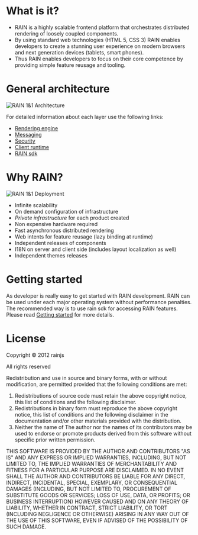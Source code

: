 # What is it?

   * RAIN is a highly scalable frontend platform that orchestrates distributed rendering of loosely coupled components.
   * By using standard web technologies (HTML 5, CSS 3) RAIN enables developers to create a stunning user experience on modern browsers and next generation devices (tablets, smart phones).
   * Thus RAIN enables developers to focus on their core competence by providing simple feature reusage and tooling.

# General architecture

![RAIN 1&1 Architecture](/rainjs/rainjs/raw/master/doc/images/rain_components_overview.png "RAIN Architecture")

For detailed information about each layer use the following links:

   * [Rendering engine](http://rainjs.github.com/rainjs/client/rendering.html)
   * [Messaging](http://rainjs.github.com/rainjs/client/client_messaging.html)
   * [Security](http://rainjs.github.com/rainjs/server/authorization.html)
   * [Client runtime](http://rainjs.github.com/rainjs/index.html#client-side-modules)
   * [RAIN sdk](http://rainjs.github.com/rainjs/getting_started/rain_sdk_tutorial.html)

# Why RAIN?

![RAIN 1&1 Deployment](/rainjs/rainjs/raw/master/doc/images/rain_overview.png "RAIN Deployment")

   * Infinite scalability
   * On demand configuration of infrastructure
   * *Private infrastructure* for each product created
   * Non expensive hardware required
   * Fast asynchronous distributed rendering
   * Web intents for feature reusage (lazy binding at runtime)
   * Independent releases of components
   * I18N on server and client side (includes layout localization as well)
   * Independent themes releases

# Getting started

As developer is really easy to get started with RAIN development. RAIN can be used under each major
operating system without performance penalties. The recommended way is to use rain sdk for accessing
RAIN features.
Please read [Getting started](http://rainjs.github.com/rainjs/getting_started/installation.html "Getting started guide")
for more details.

# License

Copyright © 2012 rainjs

All rights reserved

Redistribution and use in source and binary forms, with or without modification, are permitted provided that the following conditions are met:

   1.    Redistributions of source code must retain the above copyright notice, this list of conditions and the following disclaimer.
   2.    Redistributions in binary form must reproduce the above copyright notice, this list of conditions and the following disclaimer in the documentation and/or other materials provided with the distribution.
   3.    Neither the name of The author nor the names of its contributors may be used to endorse or promote products derived from this software without specific prior written permission.

THIS SOFTWARE IS PROVIDED BY THE AUTHOR AND CONTRIBUTORS "AS IS" AND ANY EXPRESS OR
IMPLIED WARRANTIES, INCLUDING, BUT NOT LIMITED TO, THE IMPLIED WARRANTIES OF
MERCHANTABILITY AND FITNESS FOR A PARTICULAR PURPOSE ARE DISCLAIMED. IN NO EVENT
SHALL THE AUTHOR AND CONTRIBUTORS BE LIABLE FOR ANY DIRECT, INDIRECT, INCIDENTAL,
SPECIAL, EXEMPLARY, OR CONSEQUENTIAL DAMAGES (INCLUDING, BUT NOT LIMITED TO,
PROCUREMENT OF SUBSTITUTE GOODS OR SERVICES; LOSS OF USE, DATA, OR PROFITS;
OR BUSINESS INTERRUPTION) HOWEVER CAUSED AND ON ANY THEORY OF LIABILITY,
WHETHER IN CONTRACT, STRICT LIABILITY, OR TORT (INCLUDING NEGLIGENCE OR OTHERWISE)
ARISING IN ANY WAY OUT OF THE USE OF THIS SOFTWARE, EVEN IF ADVISED OF THE POSSIBILITY OF SUCH DAMAGE.

